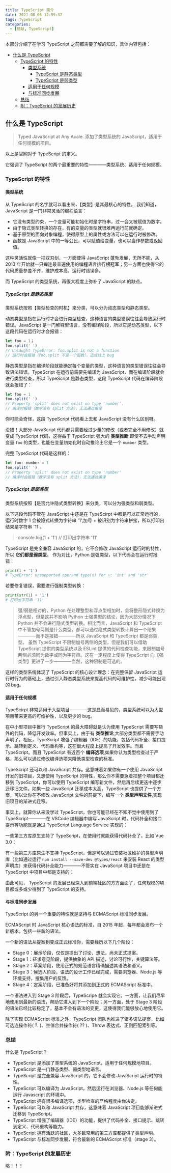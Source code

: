 ```yaml
---
title: TypeScript 简介
date: 2021-08-05 12:59:37
tags: TypeScript
categories:
  - [随敲, TypeScript]
---
```


本部分介绍了在学习 TypeScript 之前都需要了解的知识，具体内容包括：

- [什么是 TypeScript](#什么是-typescript)
  - [TypeScript 的特性](#typescript-的特性)
    - [类型系统](#类型系统)
      - [TypeScript 是静态类型](#typescript-是静态类型)
      - [TypeScript 是弱类型](#typescript-是弱类型)
    - [适用于任何规模](#适用于任何规模)
    - [与标准同步发展](#与标准同步发展)
  - [总结](#总结)
  - [附：TypeScript 的发展历史](#附typescript-的发展历史)
<!-- more -->

## 什么是 TypeScript

> Typed JavaScript at Any Acale.
> 添加了类型系统的 JavaScript，适用于任何规模的项目。

以上是官网对于 TypeScript 的定义。

它强调了 TypeScript 的两个最重要的特性————类型系统、适用于任何规模。

### TypeScript 的特性

#### 类型系统

从 TypeScript 的名字就可以看出来，【类型】是其最核心的特性。
我们知道，JavaScript 是一门非常灵活的编程语言：

- 它没有类型约束，一个变量可能初始化时是字符串，过一会又被赋值为数字。
- 由于隐式类型转换的存在，有的变量的类型就很难再运行前就确定。
- 基于原型的面向对象编程，使得原型上的属性或方法可以在运行时被修改。
- 函数是 JavaScript 中的一等公民，可以赋值给变量，也可以当作参数或返回值。

这种灵活性就像一把双刃剑，一方面使得 JavaScript 蓬勃发展，无所不能，从 2013 年开始就一只蝉连最普遍使用的编程语言排行榜冠军；另一方面也使得它的代码质量参差不齐，维护成本高，运行时错误多。

而 TypeScript 的类型系统，再很大程度上弥补了 JavaScript 的缺点。

##### TypeScript 是静态类型

类型系统按照【类型检查的时机】来分类，可以分为动态类型和静态类型。

动态类型是指在运行时才会进行类型检查，这种语言的类型错误往往会导致运行时错误。JavaScript 是一门解释型语言，没有编译阶段，所以它是动态类型，以下这段代码在运行时才会报错：

```js
let foo = 1；
foo.split(' ')
// Uncaught TypeError: foo.split is not a function
// 运行时会报错（foo.split 不是一个函数），造成线上 bug
```

静态类型是指在编译阶段就能确定每个变量的类型，这种语言的类型错误往往会导致语法错误。TypeScript 在运行前需要先编译为 JavaScript，而在编译阶段就会进行类型检查，所以 TypeScript 是静态类型，这段 TypeScript 代码在编译阶段就会报错了：

```js
let foo = 1
foo.split(' ')
// Property 'split' does not exist on type 'number'.
// 编译时报错（数字没有 split 方法），无法通过编译
```

你可能会奇怪，这段 TypeScript 代码看上去和 JavaScript 没有什么区别呀。

没错！大部分 JavaScript 代码都只需要经过少量的修改（或者完全不用修改）就变成 TypeScript 代码，这得益于 TypeScript 强大的 **类型推断**,即使不去手动声明变量 `foo` 的类型，也能在变量初始化时自动推论出它是一个 `number` 类型。

完整 TypeScript 代码是这样的：

```js
let foo: number = 1
foo.split(' ')
// Property 'split' does not exist on type 'number'
// 编译时会报错（数字没有 split 方法），无法通过编译
```

##### TypeScript 是弱类型

类型系统按照【是否允许隐式类型转换】来分类，可以分为强类型和弱类型。

以下这段代码不管在 JavaScript 中还是在 TypeScirpt 中都是可以正常运行的，运行时数字 1 会被隐式转换为字符串 '1',加号 + 被识别为字符串拼接，所以打印出结果是字符串 '11'。

> console.log(1 + '1')
> // 打印出字符串 '11'

TypeScript 是完全兼容 JavaScript 的，它不会修改 JavaScript 运行时的特性，所以 **它们都是弱类型**。
作为对比，Python 是强类型，以下代码会在运行时报错：

```python
print(1 + '1')
# TypeError: unsupported operand type(s) for +: 'int' and 'str'
```

若要修复错误，需要进行强制类型转换：

```python
print(str(1) + '1')
# 打印出字符串 '11'
```

> 强/弱是相对的，Python 在处理整型和浮点型相加时，会将整形隐式转换为浮点型，但是这并不影响 Python 士强类型的结论，因为大部分情况下 Python 并不会进行隐式类型转换。相比而言，JavaScript 和 TypeScript 中不管加号两侧是什么类型，都可以通过隐式类型转换计算出一个结果————而不是报错————所以 JavaScript 和 TypeScript 都是弱类型。
> 虽然 TypeScript 不限制加号两侧的类型，但是我们可以借助 TypeScript 提供的类型系统以及 ESLint 提供的代码检查功能，来限制加号两侧必须同为数字或同为字符串。这在一定程度上使得 TypeScript 向【强类型】更进了一步————当然，这种限制是可选的。

这样的类型系统体现了 TypeScript 的核心设计理念：在完整保留 JavaScript 运行时行为的基础上，通过引入静态类型系统来提高代码的可维护性，减少可能出现的 bug。

#### 适用于任何规模

TypeScirpt 非常适用于大型项目————这是显而易见的，类型系统可以为大型项目带来更高的可维护性，以及更少的 bug。

在中小型项目中推行 TypeScript 的最大障碍就是认为使用 TypeScript 需要写额外的代码，降低开发效率。但事实上，由于有 **类型推论**,大部分类型都不需要手动声明了。相反，TypeScript 增强了编辑器（IDE）的功能，包括代码补全、接口提示、跳转到定义、代码重构等，这在很大程度上提高了开发效率。而且 TypeScript。而且 TypeScript 有近百个 **编译选项**,如果你认为类型检查过于严格，那么可以通过修改编译选项来降低类型检查的标准。

TypeScript 还可以和 JavaScript 共存。这意味着如果你有一个使用 JavaScript 开发的旧项目，又想使用 TypeScript 的特性，那么你不需要急着把整个项目都迁移到 TypeScript，你可以使用 TypeScript 编写新文件，然后再后续更迭中逐步迁移旧文件。如果一些 JavaScript 迁移成本太高，TypeScript 也提供了一个方案，可以让你在不修改 JavaScript 文件的前提下，编写一个 **类型声明文件**,实现旧项目的渐进式迁移。

事实上，就算你从来没学过 TypeScript，你也可能已经在不知不觉中使用到了 TypeScript————在 VSCode 编辑器中编写 JavaScript 时，代码补全和接口提示等功能就是通过 TypeScript Language Service 实现的：

一些第三方库原生支持了 TypeScript，在使用时就能获得代码补全了，比如 Vue 3.0：

有一些第三方库原生不支持 TypeScript，但是可以通过安装社区维护的类型声明库（比如通过运行 `npm install --save-dev @types/react` 来安装 React 的类型声明库）来获得代码补全能力————不管实在 JavaScript 项目中还是在 TypeScript 中项目中都是支持的：

由此可见， TypeScript 的发展已经深入到前端社区的方方面面了，任何规模的项目都或多或少得到了 TypeScript 的支持。

#### 与标准同步发展

TypeScript 的另一个重要的特性就是坚持与 ECMAScript 标准同步发展。

ECMAScript 时 JavaScript 核心语法的标准，自 2015 年起，每年都会发布一个新版本，包括一些新的语法。

一个新的语法从提案到变成正式标准你，需要经历以下几个阶段：

- Stage 0：展示阶段，仅仅是提出了讨论、想法，尚未正式提案。
- Stage 1：征求意见阶段，提供抽象的 API 描述，讨论可行性，关键算法等。
- Stage 2：草案阶段，使用正式的规范语言精确描述其语法和语义。
- Stage 3：候选人阶段，语法的设计工作已经完成，需要浏览器、Node.js 等环境支持，搜集用户的反馈。
- Stage 4：定案阶段，已准备好将其添加到正式的 ECMAScript 标准中。

一个语法进入到 Stage 3 阶段后，TypeScripe 就会实现它。一方面，让我们尽早地使用到最新的语法，帮助它进入到下一个阶段；另一方面，处于 Stage 3 阶段的语法已经比较稳定了，基本不会有语法的变更，这使得我们能够放心地使用它。

除了实现 ECMAScript 标准之外，TypeScript 团队也推进了诸多语法提案，比如可选连操作符( ?. )、空值合并操作符( ?? )、Throw 表达式、正则匹配索引等。

### 总结

什么是 TypeScript？

- TypeScript 是添加了类型系统的 JavaScript，适用于任何规模地项目。
- TypeScript 是一门静态类型、弱类型地语言。
- TypeScript 是完全兼容 JavaScript 的，它不会修改 JavaScript 运行时的特性。
- TypeScript 可以编译为 JavaScript，然后运行在浏览器、Node.js 等任何能运行 Javascript 的环境中。
- TypeScript 拥有很多编译选项，类型检查的严格程度由你决定。
- TypeScript 可以和 JavaScript 共存，这意味着 JavaScript 项目能够渐进式迁移到 TypeScript。
- TypeScript 增强了编辑器（IDE）的功能，提供了代码补全、接口提示、跳转到定义、代码重构等能力。
- TypeScript 拥有活跃的社区，大多数常用的第三方库都提供了类型声明。
- TypeScript 与标准同步发展，符合最新的 ECMAScript 标准（stage 3）。

### 附：TypeScript 的发展历史

略！！！
